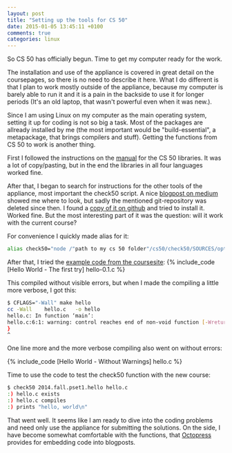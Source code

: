 ```yaml
---
layout: post
title: "Setting up the tools for CS 50"
date: 2015-01-05 13:45:11 +0100
comments: true
categories: linux
---
```


So CS 50 has officially begun. Time to get my computer ready for the work. 

The installation and use of the appliance is covered in great detail on the coursepages, so there is no need to describe it here. What I do different is that I plan to work mostly outside of the appliance, because my computer is barely able to run it and it is a pain in the backside to use it for longer periods (It's an old laptop, that wasn't powerful even when it was new.).
<!-- more -->
Since I am using Linux on my computer as the main operating system, setting it up for coding is not so big a task. Most of the packages are allready installed by me (the most important would be "build-essential", a metapackage, that brings compilers and stuff). Getting the functions from CS 50 to work is another thing.

First I followed the instructions on the [manual][2] for the CS 50 libraries. It was a lot of copy/pasting, but in the end the libraries in all four languages worked fine.

After that, I began to search for instructions for the other tools of the appliance, most important the check50 script. A nice [blogpost on medium][1] showed me where to look, but sadly the mentioned git-repository was deleted since then. I found a [copy of it on github][3] and tried to install it. Worked fine. But the most interesting part of it was the question: will it work with the current course?

For convenience I quickly made alias for it:
``` bash
alias check50="node /"path to my cs 50 folder"/cs50/check50/SOURCES/opt/check50/bin/check50.js"
```

After that, I tried the [example code from the coursesite][4]:
{% include_code [Hello World - The first try] hello-0.1.c %}

This compiled without visible errors, but when I made the compiling a little more verbose, I got this:

``` bash
$ CFLAGS="-Wall" make hello
cc -Wall    hello.c   -o hello
hello.c: In function ‘main’:
hello.c:6:1: warning: control reaches end of non-void function [-Wreturn-type]
}
^
```
One line more and the more verbose compiling also went on without errors:

{% include_code [Hello World - Without Warnings] hello.c %}

Time to use the code to test the check50 function with the new course:

``` bash
$ check50 2014.fall.pset1.hello hello.c
:) hello.c exists
:) hello.c compiles
:) prints "hello, world\n"
```

That went well. It seems like I am ready to dive into the coding problems and need only use the appliance for submitting the solutions. On the side, I have become somewhat comfortable with the functions, that [Octopress][5] provides for embedding code into blogposts.

[1]: https://medium.com/@ddiipp/take-harvards-cs50-without-cs50-appliance-8372acb91314
[2]: https://manual.cs50.net/library/
[3]: https://github.com/jthurner/check50
[4]: http://cdn.cs50.net/2015/x/psets/1/pset1/pset1.html#hello_c
[5]: http://octopress.org
